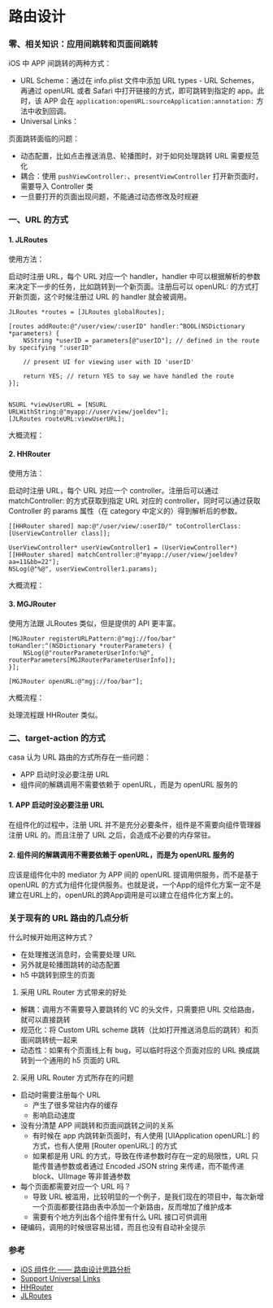 # 路由设计



### 零、相关知识：应用间跳转和页面间跳转

iOS 中 APP 间跳转的两种方式：
- URL Scheme：通过在 info.plist 文件中添加 URL types - URL Schemes，再通过 openURL 或者 Safari 中打开链接的方式，即可跳转到指定的 app。此时，该 APP 会在 `application:openURL:sourceApplication:annotation:` 方法中收到回调。
- Universal Links：


页面跳转面临的问题：
- 动态配置，比如点击推送消息、轮播图时，对于如何处理跳转 URL 需要规范化
- 耦合：使用 `pushViewController:`、`presentViewController` 打开新页面时，需要导入 Controller 类
- 一旦要打开的页面出现问题，不能通过动态修改及时规避




### 一、URL 的方式

#### 1. JLRoutes

使用方法：

启动时注册 URL，每个 URL 对应一个 handler，handler 中可以根据解析的参数来决定下一步的任务，比如跳转到一个新页面。注册后可以 openURL: 的方式打开新页面，这个时候注册过 URL 的 handler 就会被调用。

```
JLRoutes *routes = [JLRoutes globalRoutes];

[routes addRoute:@"/user/view/:userID" handler:^BOOL(NSDictionary *parameters) {
    NSString *userID = parameters[@"userID"]; // defined in the route by specifying ":userID"

    // present UI for viewing user with ID 'userID'

    return YES; // return YES to say we have handled the route
}];


NSURL *viewUserURL = [NSURL URLWithString:@"myapp://user/view/joeldev"];
[JLRoutes routeURL:viewUserURL];

```

大概流程：


#### 2. HHRouter

使用方法：

启动时注册 URL，每个 URL 对应一个 controller。注册后可以通过 matchController: 的方式获取到指定 URL 对应的 controller，同时可以通过获取 Controller 的 params 属性（在 category 中定义的）得到解析后的参数。

```
[[HHRouter shared] map:@"/user/view/:userID/" toControllerClass:[UserViewController class]];

UserViewController* userViewController1 = (UserViewController*)[[HHRouter shared] matchController:@"myapp://user/view/joeldev?aa=11&bb=22"];
NSLog(@"%@", userViewController1.params);
```

大概流程：

#### 3. MGJRouter

使用方法跟 JLRoutes 类似，但是提供的 API 更丰富。

```
[MGJRouter registerURLPattern:@"mgj://foo/bar" toHandler:^(NSDictionary *routerParameters) {
    NSLog(@"routerParameterUserInfo:%@", routerParameters[MGJRouterParameterUserInfo]);
}];

[MGJRouter openURL:@"mgj://foo/bar"];

```

大概流程：

处理流程跟 HHRouter 类似。

### 二、target-action 的方式


casa 认为 URL 路由的方式所存在一些问题：
- APP 启动时没必要注册 URL
- 组件间的解耦调用不需要依赖于 openURL，而是为 openURL 服务的

#### 1. APP 启动时没必要注册 URL

在组件化的过程中，注册 URL 并不是充分必要条件，组件是不需要向组件管理器注册 URL 的。而且注册了 URL 之后，会造成不必要的内存常驻。


#### 2. 组件间的解耦调用不需要依赖于 openURL，而是为 openURL 服务的

应该是组件化中的 mediator 为 APP 间的 openURL 提调用供服务，而不是基于 openURL 的方式为组件化提供服务。也就是说，一个App的组件化方案一定不是建立在URL上的，openURL的跨App调用是可以建立在组件化方案上的。



### 关于现有的 URL 路由的几点分析

什么时候开始用这种方式？

- 在处理推送消息时，会需要处理 URL
- 另外就是轮播图跳转的动态配置
- h5 中跳转到原生的页面


1. 采用 URL Router 方式带来的好处

- 解耦：调用方不需要导入要跳转的 VC 的头文件，只需要把 URL 交给路由，就可以直接跳转
- 规范化：将 Custom URL scheme 跳转（比如打开推送消息后的跳转）和页面间跳转统一起来
- 动态性：如果有个页面线上有 bug，可以临时将这个页面对应的 URL 换成跳转到一个通用的 h5 页面的 URL

2. 采用 URL Router 方式所存在的问题

- 启动时需要注册每个 URL
  - 产生了很多常驻内存的缓存
  - 影响启动速度
- 没有分清楚 APP 间跳转和页面间跳转之间的关系
  - 有时候在 app 内跳转新页面时，有人使用 [UIApplication openURL:] 的方式，也有人使用 [Router openURL:] 的方式
  - 如果都是用 URL 的方式，导致在传递参数时存在一定的局限性，URL 只能传普通参数或者通过 Encoded JSON string 来传递，而不能传递 block、UIImage 等非普通参数
- 每个页面都需要对应一个 URL 吗？
  - 导致 URL 被滥用，比较明显的一个例子，是我们现在的项目中，每次新增一个页面都要往路由表中添加一个新路由，反而增加了维护成本
  - 需要有个地方列出各个组件里有什么 URL 接口可供调用
- 硬编码，调用的时候很容易出错，而且也没有自动补全提示

### 参考

- [iOS 组件化 —— 路由设计思路分析](https://www.jianshu.com/p/76da56b3bd55)
- [Support Universal Links](https://developer.apple.com/library/content/documentation/General/Conceptual/AppSearch/UniversalLinks.html)
- [HHRouter](https://github.com/lightory/HHRouter)
- [JLRoutes](https://github.com/joeldev/JLRoutes)
